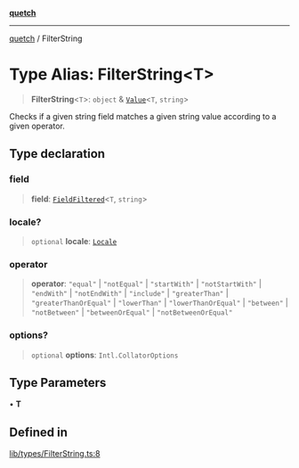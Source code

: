 [**quetch**](../README.md)

***

[quetch](../README.md) / FilterString

# Type Alias: FilterString\<T\>

> **FilterString**\<`T`\>: `object` & [`Value`](Value.md)\<`T`, `string`\>

Checks if a given string field matches a given string value according to a given operator.

## Type declaration

### field

> **field**: [`FieldFiltered`](FieldFiltered.md)\<`T`, `string`\>

### locale?

> `optional` **locale**: [`Locale`](Locale.md)

### operator

> **operator**: `"equal"` \| `"notEqual"` \| `"startWith"` \| `"notStartWith"` \| `"endWith"` \| `"notEndWith"` \| `"include"` \| `"greaterThan"` \| `"greaterThanOrEqual"` \| `"lowerThan"` \| `"lowerThanOrEqual"` \| `"between"` \| `"notBetween"` \| `"betweenOrEqual"` \| `"notBetweenOrEqual"`

### options?

> `optional` **options**: `Intl.CollatorOptions`

## Type Parameters

• **T**

## Defined in

[lib/types/FilterString.ts:8](https://github.com/nevoland/quetch/blob/3b1cd3aac672a1a4d2ad52892d4fa09995f51627/lib/types/FilterString.ts#L8)
